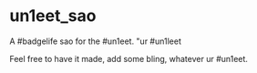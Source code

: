 # un1eet_sao
A #badgelife sao for the #un1eet. "ur #un1leet

Feel free to have it made, add some bling, whatever ur #un1eet.
